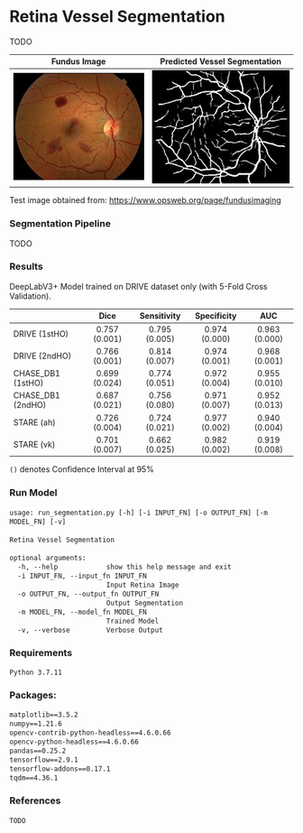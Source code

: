 # Retina Vessel Segmentation

TODO

<div align="center">

|          Fundus Image          |        Predicted Vessel Segmentation        | 
|:------------------------------:|:-------------------------------------------:|
| ![](assets/ret-hem250-304.jpg) | ![](assets/ret-hem250-304_segmentation.jpg) |

</div>

Test image obtained from: https://www.opsweb.org/page/fundusimaging

### Segmentation Pipeline

TODO

### Results

DeepLabV3+ Model trained on DRIVE dataset only (with 5-Fold Cross Validation).

|                   |     Dice      |  Sensitivity  |  Specificity  |      AUC      |
|:------------------|:-------------:|:-------------:|:-------------:|:-------------:|
| DRIVE (1stHO)     | 0.757 (0.001) | 0.795 (0.005) | 0.974 (0.000) | 0.963 (0.000) | 
| DRIVE (2ndHO)     | 0.766 (0.001) | 0.814 (0.007) | 0.974 (0.001) | 0.968 (0.001) | 
| CHASE_DB1 (1stHO) | 0.699 (0.024) | 0.774 (0.051) | 0.972 (0.004) | 0.955 (0.010) | 
| CHASE_DB1 (2ndHO) | 0.687 (0.021) | 0.756 (0.080) | 0.971 (0.007) | 0.952 (0.013) | 
| STARE (ah)        | 0.726 (0.004) | 0.724 (0.021) | 0.977 (0.002) | 0.940 (0.004) |  
| STARE (vk)        | 0.701 (0.007) | 0.662 (0.025) | 0.982 (0.002) | 0.919 (0.008) | 

`()` denotes Confidence Interval at 95%

### Run Model
```
usage: run_segmentation.py [-h] [-i INPUT_FN] [-o OUTPUT_FN] [-m MODEL_FN] [-v]

Retina Vessel Segmentation

optional arguments:
  -h, --help            show this help message and exit
  -i INPUT_FN, --input_fn INPUT_FN
                        Input Retina Image
  -o OUTPUT_FN, --output_fn OUTPUT_FN
                        Output Segmentation
  -m MODEL_FN, --model_fn MODEL_FN
                        Trained Model
  -v, --verbose         Verbose Output
```

### Requirements

```
Python 3.7.11
```

### Packages:

```
matplotlib==3.5.2
numpy==1.21.6
opencv-contrib-python-headless==4.6.0.66
opencv-python-headless==4.6.0.66
pandas==0.25.2
tensorflow==2.9.1
tensorflow-addons==0.17.1
tqdm==4.36.1
```

### References

```
TODO
```
